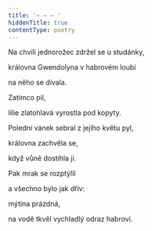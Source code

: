 ```yaml
---
title: '– – – '
hiddenTitle: true
contentType: poetry
---
```


Na chvíli jednorožec zdržel se u studánky,

královna Gwendolyna v habrovém loubí

na něho se dívala.

Zatímco pil,

lilie zlatohlavá vyrostla pod kopyty.

Polední vánek sebral z jejího květu pyl,

královna zachvěla se,

když vůně dostihla ji.

Pak mrak se rozptýlil

a všechno bylo jak dřív:

mýtina prázdná,

na vodě tkvěl vychladlý odraz habroví.

